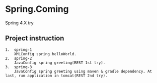# Spring.Coming
Spring 4.X try

##	Project instruction
	1.	spring-1
		XMLConfig spring helloWorld.
	2.	spring-2
		JavaConfig spring greeting(REST 1st try).
	3.	spring-3
		JavaConfig spring greeting using maven & gradle dependency. At last, run application in tomcat(REST 2nd try).
